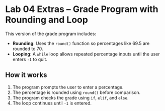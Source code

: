 # Lab 04 Extras – Grade Program with Rounding and Loop

This version of the grade program includes:
- **Rounding**: Uses the `round()` function so percentages like 69.5 are rounded to 70.
- **Looping**: A `while` loop allows repeated percentage inputs until the user enters `-1` to quit.

## How it works
1. The program prompts the user to enter a percentage.
2. The percentage is rounded using `round()` before comparison.
3. The program checks the grade using `if`, `elif`, and `else`.
4. The loop continues until `-1` is entered.